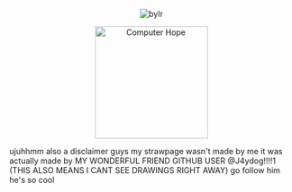 <p align="center"> <img src="https://komarev.com/ghpvc/?username=bylrx&label=profile%20views!&color=fce144&style=flat" alt="bylr" /> </p>

<p align="center"> <img src="https://i.ibb.co/XVyGkf2/ill-protect-u-mike.png" width="200" height="200" alt="Computer Hope"/>

ujuhhmm also a disclaimer guys my strawpage wasn't made by me it was actually made by MY WONDERFUL FRIEND GITHUB USER @J4ydog!!!!1 (THIS ALSO MEANS I CANT SEE DRAWINGS RIGHT AWAY) go follow him he's so cool 
